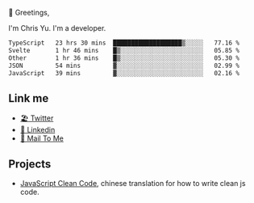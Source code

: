 👋 Greetings, 

I'm Chris Yu. I'm a developer. 


<!--START_SECTION:waka-->

```txt
TypeScript   23 hrs 30 mins  ███████████████████▒░░░░░   77.16 %
Svelte       1 hr 46 mins    █▒░░░░░░░░░░░░░░░░░░░░░░░   05.85 %
Other        1 hr 36 mins    █▒░░░░░░░░░░░░░░░░░░░░░░░   05.30 %
JSON         54 mins         ▓░░░░░░░░░░░░░░░░░░░░░░░░   02.99 %
JavaScript   39 mins         ▓░░░░░░░░░░░░░░░░░░░░░░░░   02.16 %
```

<!--END_SECTION:waka-->

## Link me

- [🏖️ Twitter](https://twitter.com/yuetong3yu)
- [🧳 Linkedin](https://www.linkedin.com/in/yuetong3yu)
- [📧 Mail To Me](mailto:yuetong3yu@gmail.com)


## Projects 

- [JavaScript Clean Code](https://js-clean-code-cn.vercel.app/), chinese translation for how to write clean js code.
